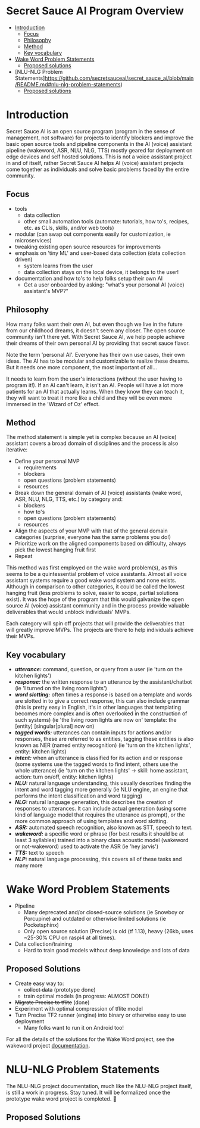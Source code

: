 # Secret Sauce AI Program Overview

- [Introduction](https://github.com/secretsauceai/secret_sauce_ai/blob/main/README.md#introduction)
    - [Focus](https://github.com/secretsauceai/secret_sauce_ai/blob/main/README.md#focus)
    - [Philosophy](https://github.com/secretsauceai/secret_sauce_ai/blob/main/README.md#philosophy)
    - [Method](https://github.com/secretsauceai/secret_sauce_ai/blob/main/README.md#method)
    - [Key vocabulary](https://github.com/secretsauceai/secret_sauce_ai/blob/main/README.md#key-vocabulary)
- [Wake Word Problem Statements](https://github.com/secretsauceai/secret_sauce_ai/blob/main/README.md#wake-word-problem-statements)
    - [Proposed solutions](https://github.com/secretsauceai/secret_sauce_ai/blob/main/README.md#proposed-solutions)
- [NLU-NLG Problem Statements]https://github.com/secretsauceai/secret_sauce_ai/blob/main/README.md#nlu-nlg-problem-statements)
    - [Proposed solutions](https://github.com/secretsauceai/secret_sauce_ai/blob/main/README.md#proposed-solutions-1)
# Introduction

Secret Sauce AI is an open source program (program in the sense of management, not software) for projects to identify blockers and improve the basic open source tools and pipeline components in the AI (voice) assistant pipeline (wakeword, ASR, NLU, NLG, TTS) mostly geared for deployment on edge devices and self hosted solutions. This is not a voice assistant project in and of itself, rather Secret Sauce AI helps AI (voice) assistant projects come together as individuals and solve basic problems faced by the entire community. 

## Focus

- tools
    - data collection
    - other small automation tools (automate: tutorials, how to's, recipes, etc. as CLIs, skills, and/or web tools)
- modular (can swap out components easily for customization, ie microservices)
- tweaking existing open source resources for improvements
- emphasis on 'tiny ML' and user-based data collection (data collection driven)
    - system learns from the user
    - data collection stays on the local device, it belongs to the user!
- documentation and how to's to help folks setup their own AI
    - Get a user onboarded by asking: "what's your personal AI (voice) assistant's MVP?"

## Philosophy

How many folks want their own AI, but even though we live in the future from our childhood dreams, it doesn't seem any closer. The open source community isn't there yet. With Secret Sauce AI, we help people achieve their dreams of their own personal AI by providing that secret sauce flavor.

Note the term 'personal AI'. Everyone has their own use cases, their own ideas. The AI has to be modular and customizable to realize these dreams. But it needs one more component, the most important of all...

It needs to learn from the user's interactions (without the user having to program it!). If an AI can't learn, it isn't an AI. People will have a lot more patients for an AI that actually learns. When they know they can teach it, they will want to treat it more like a child and they will be even more immersed in the 'Wizard of Oz' effect. 

## Method

The method statement is simple yet is complex because an AI (voice) assistant covers a broad domain of disciplines and the process is also iterative:

- Define your personal MVP
    - requirements
    - blockers
    - open questions (problem statements)
    - resources
- Break down the general domain of AI (voice) assistants (wake word, ASR, NLU, NLG, TTS, etc.) by category and:
    - blockers
    - how to's
    - open questions (problem statements)
    - resources
- Align the aspects of your MVP with that of the general domain categories (surprise, everyone has the same problems you do!)
- Prioritize work on the aligned components based on difficulty, always pick the lowest hanging fruit first
- Repeat

This method was first employed on the wake word problem(s), as this seems to be a quintessential problem of voice assistants. Almost all voice assistant systems require a good wake word system and none exists. Although in comparison to other categories, it could be called the lowest hanging fruit (less problems to solve, easier to scope, partial solutions exist). It was the hope of the program that this would galvanize the open source AI (voice) assistant community and in the process provide valuable deliverables that would unblock individuals' MVPs. 

Each category will spin off projects that will provide the deliverables that will greatly improve MVPs. The projects are there to help individuals achieve their MVPs.

## Key vocabulary

- ***utterance:*** command, question, or query from a user (ie 'turn on the kitchen lights')
- ***response:*** the written response to an utterance by the assistant/chatbot (ie 'I turned on the living room lights')
- ***word slotting:*** often times a response is based on a template and words are slotted in to give a correct response, this can also include grammar (this is pretty easy in English, it's in other languages that templating becomes more complex and is often overlooked in the construction of such systems) (ie 'the living room lights are now on' template: the [entity] [singular|plural] now on)
- ***tagged words:*** utterances can contain inputs for actions and/or responses, these are referred to as entities, tagging these entities is also known as NER (named entity recognition) (ie 'turn on the kitchen lights', entity: kitchen lights)
- ***intent:*** when an utterance is classified for its action and or response (some systems use the tagged words to find intent, others use the whole utterance) (ie 'turn on the kitchen lights' -> skill: home assistant, action: turn on/off, entity: kitchen lights)
- ***NLU:*** natural language understanding, this usually describes finding the intent and word tagging more generally (ie NLU engine, an engine that performs the intent classification and word tagging)
- ***NLG:*** natural language generation, this describes the creation of responses to utterances. It can include actual generation (using some kind of language model that requires the utterance as prompt), or the more common approach of using templates and word slotting.
- ***ASR:*** automated speech recognition, also known as STT, speech to text.
- ***wakeword:*** a specific word or phrase (for best results it should be at least 3 syllables) trained into a binary class acoustic model (wakeword or not-wakeword) used to activate the ASR (ie 'hey jarvis')
- ***TTS:*** text to speech
- ***NLP:*** natural language processing, this covers all of these tasks and many more

# Wake Word Problem Statements

- Pipeline
    - Many deprecated and/or closed-source solutions (ie Snowboy or Porcupine) and outdated or otherwise limited solutions (ie Pocketsphinx)
    - Only open source solution (Precise) is old (tf 1.13), heavy (26kb, uses ~25-30% CPU on raspi4 at all times).
- Data collection/training
    - Hard to train good models without deep knowledge and lots of data

## Proposed Solutions

- Create easy way to:
    - ~~collect data~~  (prototype done)
    - train optimal models (in progress: ALMOST DONE!)
- ~~Migrate Precise to tflite~~ (done)
- Experiment with optimal compression of tflite model
- Turn Precise TF2 runner (engine) into binary or otherwise easy to use deployment
    - Many folks want to run it on Android too!

For all the details of the solutions for the Wake Word project, see the wakeword project [documentation](https://www.notion.so/Wake-Word-Project-9f51d7db8e4b4510a9b097186536e6d6).

# NLU-NLG Problem Statements

The NLU-NLG project documentation, much like the NLU-NLG project itself, is still a work in progress. Stay tuned. It will be formalized once the prototype wake word project is completed. 🙂

## Proposed Solutions

